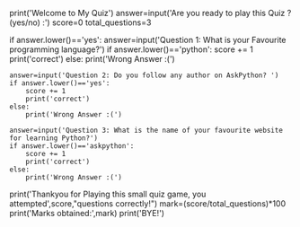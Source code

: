 print('Welcome to My Quiz')
answer=input('Are you ready to play this Quiz ? (yes/no) :')
score=0
total_questions=3
 
if answer.lower()=='yes':
    answer=input('Question 1: What is your Favourite programming language?')
    if answer.lower()=='python':
        score += 1
        print('correct')
    else:
        print('Wrong Answer :(')
 
 
    answer=input('Question 2: Do you follow any author on AskPython? ')
    if answer.lower()=='yes':
        score += 1
        print('correct')
    else:
        print('Wrong Answer :(')
 
    answer=input('Question 3: What is the name of your favourite website for learning Python?')
    if answer.lower()=='askpython':
        score += 1
        print('correct')
    else:
        print('Wrong Answer :(')
 
print('Thankyou for Playing this small quiz game, you attempted',score,"questions correctly!")
mark=(score/total_questions)*100
print('Marks obtained:',mark)
print('BYE!')
